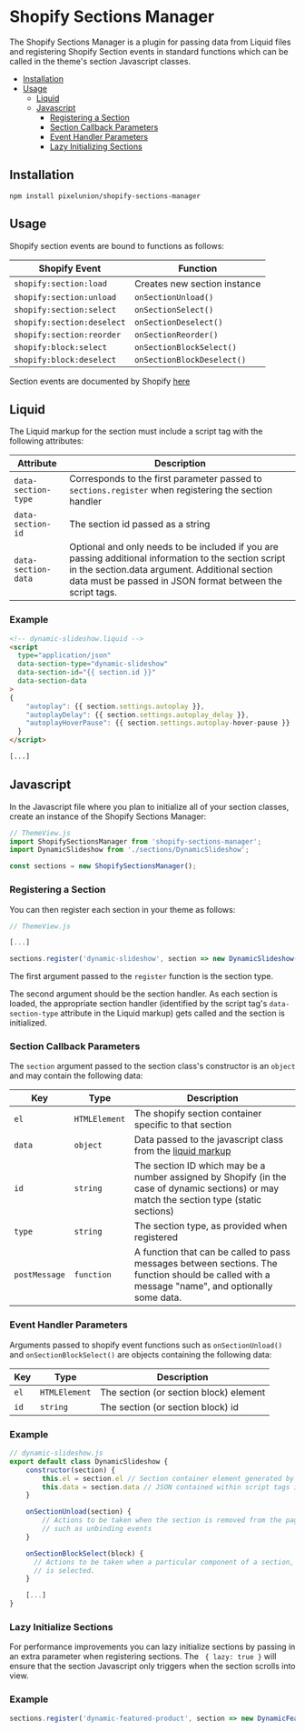 # Shopify Sections Manager

The Shopify Sections Manager is a plugin for passing data from Liquid files and registering Shopify Section events in standard functions which can be called in the theme's section Javascript classes.

- [Installation](#installation)
- [Usage](#usage)
  - [Liquid](#liquid)
  - [Javascript](#javascript)
    - [Registering a Section](#registering-a-section)
    - [Section Callback Parameters](#section-callback-parameters)
    - [Event Handler Parameters](#event-handler-parameters)
    - [Lazy Initializing Sections](#lazy-initialize-sections)

## Installation

`npm install pixelunion/shopify-sections-manager`

## Usage

Shopify section events are bound to functions as follows:

Shopify Event | Function
---|---
`shopify:section:load`| Creates new section instance
`shopify:section:unload` | `onSectionUnload()`
`shopify:section:select` | `onSectionSelect()`
`shopify:section:deselect` | `onSectionDeselect()`
`shopify:section:reorder` | `onSectionReorder()`
`shopify:block:select` | `onSectionBlockSelect()`
`shopify:block:deselect` | `onSectionBlockDeselect()`

Section events are documented by Shopify [here](https://help.shopify.com/en/themes/development/sections)

## Liquid

The Liquid markup for the section must include a script tag with the following attributes:

Attribute | Description
---|---
`data-section-type` | Corresponds to the first parameter passed to `sections.register` when registering the section handler
`data-section-id` | The section id passed as a string
`data-section-data` | Optional and only needs to be included if you are passing additional information to the section script in the section.data argument. Additional section data must be passed in JSON format between the script tags.

### Example
```html
<!-- dynamic-slideshow.liquid -->
<script
  type="application/json"
  data-section-type="dynamic-slideshow"
  data-section-id="{{ section.id }}"
  data-section-data
>
{
    "autoplay": {{ section.settings.autoplay }},
    "autoplayDelay": {{ section.settings.autoplay_delay }},
    "autoplayHoverPause": {{ section.settings.autoplay-hover-pause }}
  }
</script>

[...]
```

## Javascript

In the Javascript file where you plan to initialize all of your section classes, create an instance of the Shopify Sections Manager:

```js
// ThemeView.js
import ShopifySectionsManager from 'shopify-sections-manager';
import DynamicSlideshow from './sections/DynamicSlideshow';

const sections = new ShopifySectionsManager();

```

### Registering a Section

You can then register each section in your theme as follows:

```js
// ThemeView.js

[...]

sections.register('dynamic-slideshow', section => new DynamicSlideshow(section));
```

The first argument passed to the `register` function is the section type.

The second argument should be the section handler. As each section is loaded, the appropriate section handler (identified by the script tag's `data-section-type` attribute in the Liquid markup) gets called and the section is initialized.

### Section Callback Parameters

The `section` argument passed to the section class's constructor is an `object` and may contain the following data:

Key | Type | Description
---|---|---
`el` | `HTMLElement` | The shopify section container specific to that section
`data` | `object` | Data passed to the javascript class from the [liquid markup](#liquid)
`id` | `string` | The section ID which may be a number assigned by Shopify (in the case of dynamic sections) or may match the section type (static sections)
`type` | `string` | The section type, as provided when registered
`postMessage` | `function` | A function that can be called to pass messages between sections. The function should be called with a message "name", and optionally some data.

### Event Handler Parameters

Arguments passed to shopify event functions such as `onSectionUnload()` and `onSectionBlockSelect()` are objects containing the following data:

Key | Type | Description
---|---|---
`el` | `HTMLElement` | The section (or section block) element
`id` | `string` | The section (or section block) id

### Example
```js
// dynamic-slideshow.js
export default class DynamicSlideshow {
    constructor(section) {
        this.el = section.el // Section container element generated by Shopify - all element selectors in the class should be scoped to section.el
        this.data = section.data // JSON contained within script tags in liquid file
    }

    onSectionUnload(section) {
        // Actions to be taken when the section is removed from the page
        // such as unbinding events
    }

    onSectionBlockSelect(block) {
      // Actions to be taken when a particular component of a section, such as a slideshow panel
      // is selected.
    }

    [...]
}
```

### Lazy Initialize Sections

For performance improvements you can lazy initialize sections by passing in an extra parameter when registering sections. The ` { lazy: true }` will ensure that the section Javascript only triggers when the section scrolls into view.

### Example

```js
sections.register('dynamic-featured-product', section => new DynamicFeaturedProduct(section), { lazy: true });
```
